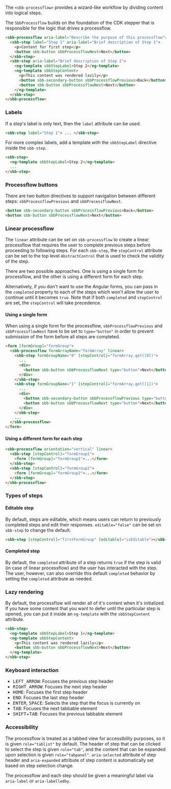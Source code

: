 The `<sbb-processflow>` provides a wizard-like workflow by dividing content into logical steps.

The `SbbProcessflow` builds on the foundation of the CDK stepper that is responsible for the logic
that drives a processflow.

```html
<sbb-processflow aria-label="Describe the purpose of this processflow">
  <sbb-step label="Step 1" aria-label="Brief description of Step 1">
    <p>Content for first step</p>
    <button sbb-button sbbProcessflowNext>Next</button>
  </sbb-step>
  <sbb-step aria-label="Brief description of Step 2">
    <ng-template sbbStepLabel>Step 2</ng-template>
    <ng-template sbbStepContent>
      <p>This content was rendered lazily</p>
      <button sbb-secondary-button sbbProcessflowPrevious>Back</button>
      <button sbb-button sbbProcessflowNext>Next</button>
    </ng-template>
  </sbb-step>
</sbb-processflow>
```

### Labels

If a step's label is only text, then the `label` attribute can be used.

```html
<sbb-step label="Step 1"> ... </sbb-step>
```

For more complex labels, add a template with the `sbbStepLabel` directive inside the
`sbb-step`.

```html
<sbb-step>
  <ng-template sbbStepLabel>Step 2</ng-template>
  ...
</sbb-step>
```

### Processflow buttons

There are two button directives to support navigation between different steps:
`sbbProcessflowPrevious` and `sbbProcessflowNext`.

```html
<button sbb-secondary-button sbbProcessflowPrevious>Back</button>
<button sbb-button sbbProcessflowNext>Next</button>
```

### Linear processflow

The `linear` attribute can be set on `sbb-processflow` to create a linear processflow that requires the
user to complete previous steps before proceeding to following steps. For each `sbb-step`, the
`stepControl` attribute can be set to the top level `AbstractControl` that is used to check the
validity of the step.

There are two possible approaches. One is using a single form for processflow, and the other is
using a different form for each step.

Alternatively, if you don't want to use the Angular forms, you can pass in the `completed` property
to each of the steps which won't allow the user to continue until it becomes `true`. Note that if
both `completed` and `stepControl` are set, the `stepControl` will take precedence.

#### Using a single form

When using a single form for the processflow, `sbbProcessflowPrevious` and `sbbProcessflowNext` have to be
set to `type="button"` in order to prevent submission of the form before all steps
are completed.

```html
<form [formGroup]="formGroup">
  <sbb-processflow formArrayName="formArray" linear>
    <sbb-step formGroupName="0" [stepControl]="formArray.get([0])">
      ...
      <div>
        <button sbb-button sbbProcessflowNext type="button">Next</button>
      </div>
    </sbb-step>
    <sbb-step formGroupName="1" [stepControl]="formArray.get([1])">
      ...
      <div>
        <button sbb-secondary-button sbbProcessflowPrevious type="button">Back</button>
        <button sbb-button sbbProcessflowNext type="button">Next</button>
      </div>
    </sbb-step>
    ...
  </sbb-processflow>
</form>
```

#### Using a different form for each step

```html
<sbb-processflow orientation="vertical" linear>
  <sbb-step [stepControl]="formGroup1">
    <form [formGroup]="formGroup1">...</form>
  </sbb-step>
  <sbb-step [stepControl]="formGroup2">
    <form [formGroup]="formGroup2">...</form>
  </sbb-step>
</sbb-processflow>
```

### Types of steps

#### Editable step

By default, steps are editable, which means users can return to previously completed steps and
edit their responses. `editable="false"` can be set on `sbb-step` to change the default.

```html
<sbb-step [stepControl]="firstFormGroup" [editable]="isEditable"></sbb-step>
```

#### Completed step

By default, the `completed` attribute of a step returns `true` if the step is valid (in case of
linear processflow) and the user has interacted with the step. The user, however, can also override
this default `completed` behavior by setting the `completed` attribute as needed.

### Lazy rendering

By default, the processflow will render all of it's content when it's initialized. If you have some
content that you want to defer until the particular step is opened, you can put it inside
an `ng-template` with the `sbbStepContent` attribute.

```html
<sbb-step>
  <ng-template sbbStepLabel>Step 1</ng-template>
  <ng-template sbbStepContent>
    <p>This content was rendered lazily</p>
    <button sbb-button sbbProcessflowNext>Next</button>
  </ng-template>
</sbb-step>
```

### Keyboard interaction

- <kbd>LEFT_ARROW</kbd>: Focuses the previous step header
- <kbd>RIGHT_ARROW</kbd>: Focuses the next step header
- <kbd>HOME</kbd>: Focuses the first step header
- <kbd>END</kbd>: Focuses the last step header
- <kbd>ENTER</kbd>, <kbd>SPACE</kbd>: Selects the step that the focus is currently on
- <kbd>TAB</kbd>: Focuses the next tabbable element
- <kbd>SHIFT</kbd>+<kbd>TAB</kbd>: Focuses the previous tabbable element

### Accessibility

The processflow is treated as a tabbed view for accessibility purposes, so it is given
`role="tablist"` by default. The header of step that can be clicked to select the step
is given `role="tab"`, and the content that can be expanded upon selection is given
`role="tabpanel"`. `aria-selected` attribute of step header and `aria-expanded` attribute of
step content is automatically set based on step selection change.

The processflow and each step should be given a meaningful label via `aria-label` or `aria-labelledby`.
